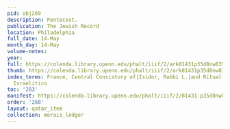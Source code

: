 ```yaml
---
pid: obj269
description: Pentecost.
publication: The Jewish Record
location: Philadelphia
full_date: 14-May
month_day: 14-May
volume-notes:
year:
full: https://colenda.library.upenn.edu/phalt/iiif/2/ark81431p35d8nw83%2FSHA256E-s7542940--3bbcdc11458cde109a361fe0cf962b35754d7fe828033d725d7248537e854a63.jpeg/full/3500,/0/default.jpg
thumb: https://colenda.library.upenn.edu/phalt/iiif/2/ark81431p35d8nw83%2FSHA256E-s7542940--3bbcdc11458cde109a361fe0cf962b35754d7fe828033d725d7248537e854a63.jpeg/full/!200,200/0/default.jpg
index_terms: France, Central Consistory of|Isidor, Rabbi L.|and Ritual "innovation"|Vessillo
  Israelitico
toc: '283'
manifest: https://colenda.library.upenn.edu/phalt/iiif/2/81431-p35d8nw83/manifest
order: '268'
layout: qatar_item
collection: morais_ledger
---
```

